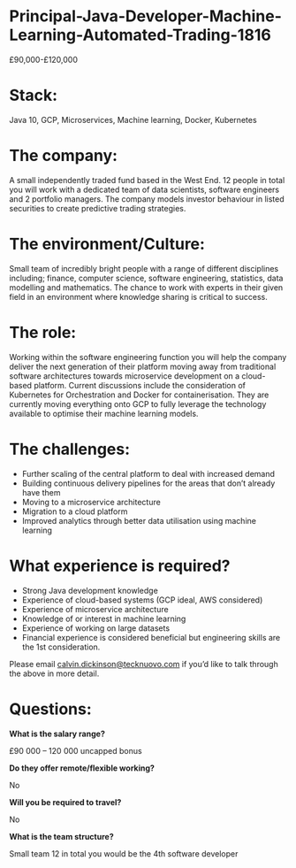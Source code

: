 # Principal-Java-Developer-Machine-Learning-Automated-Trading-1816
£90,000-£120,000
# Stack: 

Java 10, GCP, Microservices, Machine learning, Docker, Kubernetes 

# The company: 

A small independently traded fund based in the West End. 12 people in total you will work with a dedicated team of data scientists, software engineers and 2 portfolio managers. The company models investor behaviour in listed securities to create predictive trading strategies. 

# The environment/Culture: 
Small team of incredibly bright people with a range of different disciplines including; finance, computer science, software engineering, statistics, data modelling and mathematics. The chance to work with experts in their given field in an environment where knowledge sharing is critical to success. 

# The role: 
Working within the software engineering function you will help the company deliver the next generation of their platform moving away from traditional software architectures towards microservice development on a cloud-based platform. Current discussions include the consideration of Kubernetes for Orchestration and Docker for containerisation. They are currently moving everything onto GCP to fully leverage the technology available to optimise their machine learning models. 

# The challenges: 
-	Further scaling of the central platform to deal with increased demand 
-	Building continuous delivery pipelines for the areas that don’t already have them
-	Moving to a microservice architecture 
-	Migration to a cloud platform  
-	Improved analytics through better data utilisation using machine learning 

# What experience is required?
-	Strong Java development knowledge
-	Experience of cloud-based systems (GCP ideal, AWS considered) 
-	Experience of microservice architecture
-	Knowledge of or interest in machine learning
-	Experience of working on large datasets 
-	Financial experience is considered beneficial but engineering skills are the 1st consideration.


Please email calvin.dickinson@tecknuovo.com if you’d like to talk through the above in more detail.

# Questions:
**What is the salary range?** 

£90 000 – 120 000 uncapped bonus

**Do they offer remote/flexible working?**

No

**Will you be required to travel?** 

No 

**What is the team structure?**

Small team 12 in total you would be the 4th software developer 

